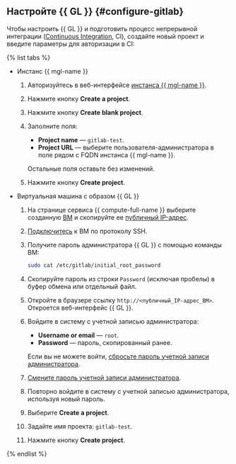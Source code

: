 ## Настройте {{ GL }} {#configure-gitlab}

Чтобы настроить {{ GL }} и подготовить процесс непрерывной интеграции ([Continuous Integration](/blog/posts/2022/10/ci-cd), CI), создайте новый проект и введите параметры для авторизации в CI:

{% list tabs %}

- Инстанс {{ mgl-name }}

  1. Авторизуйтесь в веб-интерфейсе [инстанса {{ mgl-name }}](../../managed-gitlab/concepts/index.md#instance).
  1. Нажмите кнопку **Create a project**.
  1. Нажмите кнопку **Create blank project**.
  1. Заполните поля:
     * **Project name** — `gitlab-test`.
     * **Project URL** — выберите пользователя-администратора в поле рядом с FQDN инстанса {{ mgl-name }}.

     Остальные поля оставьте без изменений.
  1. Нажмите кнопку **Create project**.

- Виртуальная машина с образом {{ GL }}

  1. На странице сервиса {{ compute-full-name }} выберите созданную [ВМ](../../compute/concepts/vm.md) и скопируйте ее [публичный IP-адрес](../../vpc/concepts/address.md#public-addresses).
  1. [Подключитесь](../../compute/operations/vm-connect/ssh.md) к ВМ по протоколу SSH.
  1. Получите пароль администратора {{ GL }} с помощью команды ВМ:

     ```bash
     sudo cat /etc/gitlab/initial_root_password
     ```

  1. Скопируйте пароль из строки `Password` (исключая пробелы) в буфер обмена или отдельный файл.
  1. Откройте в браузере ссылку `http://<публичный_IP-адрес_ВМ>`. Откроется веб-интерфейс {{ GL }}.
  1. Войдите в систему с учетной записью администратора:
     * **Username or email** — `root`.
     * **Password** — пароль, скопированный ранее.

     Если вы не можете войти, [сбросьте пароль учетной записи администратора](https://docs.gitlab.com/ee/security/reset_user_password.html#reset-your-root-password).
  1. [Смените пароль учетной записи администратора](https://docs.gitlab.com/ee/user/profile/user_passwords.html#change-your-password).
  1. Повторно войдите в систему с учетной записью администратора, используя новый пароль.
  1. Выберите **Create a project**.
  1. Задайте имя проекта: `gitlab-test`.
  1. Нажмите кнопку **Create project**.

{% endlist %}